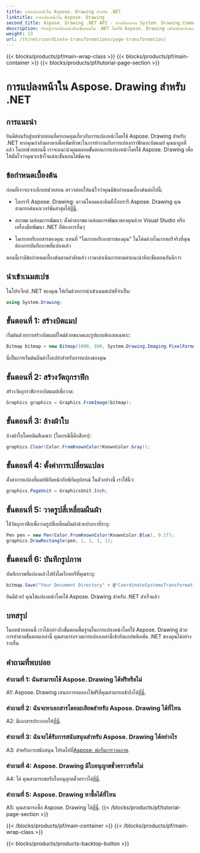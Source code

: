 ```yaml
---
title: การแปลงหน้าใน Aspose. Drawing สำหรับ .NET
linktitle: การแปลงหน้าใน Aspose. Drawing
second_title: Aspose. Drawing .NET API - ทางเลือกแทน System. Drawing.Common
description: เรียนรู้การแปลงหน้าทีละขั้นตอนใน .NET โดยใช้ Aspose. Drawing เสริมทักษะด้านกราฟิกของคุณด้วยบทช่วยสอนที่ครอบคลุมนี้
weight: 13
url: /th/net/coordinate-transformations/page-transformation/
---
```


{{< blocks/products/pf/main-wrap-class >}}
{{< blocks/products/pf/main-container >}}
{{< blocks/products/pf/tutorial-page-section >}}

# การแปลงหน้าใน Aspose. Drawing สำหรับ .NET

## การแนะนำ

ยินดีต้อนรับสู่บทช่วยสอนที่ครอบคลุมเกี่ยวกับการแปลงหน้าโดยใช้ Aspose. Drawing สำหรับ .NET หากคุณกำลังมองหาเพื่อเพิ่มทักษะในการทำงานกับการแปลงกราฟิกและบิตแมป คุณมาถูกที่แล้ว ในบทช่วยสอนนี้ เราจะแนะนำคุณตลอดขั้นตอนการแปลงหน้าโดยใช้ Aspose. Drawing เพื่อให้มั่นใจว่าคุณจะเข้าใจแต่ละขั้นตอนได้ชัดเจน

## ข้อกำหนดเบื้องต้น

ก่อนที่เราจะเจาะลึกบทช่วยสอน ตรวจสอบให้แน่ใจว่าคุณมีข้อกำหนดเบื้องต้นต่อไปนี้:

-  ไลบรารี Aspose. Drawing: ดาวน์โหลดและติดตั้งไลบรารี Aspose. Drawing คุณสามารถค้นหาเวอร์ชันล่าสุดได้[ที่นี่](https://releases.aspose.com/drawing/net/).

- สภาพแวดล้อมการพัฒนา: ตั้งค่าสภาพแวดล้อมการพัฒนาของคุณด้วย Visual Studio หรือเครื่องมือพัฒนา .NET ที่ต้องการอื่นๆ

- ไดเรกทอรีเอกสารของคุณ: แทนที่ "ไดเรกทอรีเอกสารของคุณ" ในโค้ดด้วยไดเรกทอรีจริงที่คุณต้องการบันทึกภาพที่แปลงแล้ว

ตอนนี้เรามีข้อกำหนดเบื้องต้นตามลำดับแล้ว เรามาดำเนินการตามคำแนะนำทีละขั้นตอนกันดีกว่า

## นำเข้าเนมสเปซ

ในโปรเจ็กต์ .NET ของคุณ ให้เริ่มด้วยการนำเข้าเนมสเปซที่จำเป็น:

```csharp
using System.Drawing;
```

## ขั้นตอนที่ 1: สร้างบิตแมป

เริ่มต้นด้วยการสร้างบิตแมปใหม่ด้วยขนาดและรูปแบบพิกเซลเฉพาะ:

```csharp
Bitmap bitmap = new Bitmap(1000, 800, System.Drawing.Imaging.PixelFormat.Format32bppPArgb);
```

นี่เป็นการเริ่มต้นผืนผ้าใบเปล่าสำหรับการแปลงของคุณ

## ขั้นตอนที่ 2: สร้างวัตถุกราฟิก

สร้างวัตถุกราฟิกจากบิตแมปเพื่อวาด:

```csharp
Graphics graphics = Graphics.FromImage(bitmap);
```

## ขั้นตอนที่ 3: ล้างผ้าใบ

ล้างผ้าใบโดยเติมสีเฉพาะ (ในกรณีนี้คือสีเทา):

```csharp
graphics.Clear(Color.FromKnownColor(KnownColor.Gray));
```

## ขั้นตอนที่ 4: ตั้งค่าการเปลี่ยนแปลง

ตั้งค่าการแปลงที่แมปพิกัดหน้ากับพิกัดอุปกรณ์ ในตัวอย่างนี้ เราใช้นิ้ว:

```csharp
graphics.PageUnit = GraphicsUnit.Inch;
```

## ขั้นตอนที่ 5: วาดรูปสี่เหลี่ยมผืนผ้า

ใช้วัตถุกราฟิกเพื่อวาดรูปสี่เหลี่ยมผืนผ้าด้วยปากกาที่ระบุ:

```csharp
Pen pen = new Pen(Color.FromKnownColor(KnownColor.Blue), 0.1f);
graphics.DrawRectangle(pen, 1, 1, 1, 1);
```

## ขั้นตอนที่ 6: บันทึกรูปภาพ

บันทึกภาพที่แปลงแล้วไปยังไดเร็กทอรีที่คุณระบุ:

```csharp
bitmap.Save("Your Document Directory" + @"CoordinateSystemsTransformations\PageTransformation_out.png");
```

ยินดีด้วย! คุณได้แปลงหน้าโดยใช้ Aspose. Drawing สำหรับ .NET สำเร็จแล้ว

## บทสรุป

ในบทช่วยสอนนี้ เราได้กล่าวถึงขั้นตอนพื้นฐานในการแปลงหน้าโดยใช้ Aspose. Drawing ด้วยการทำตามขั้นตอนเหล่านี้ คุณสามารถรวมการแปลงเหล่านี้เข้ากับแอปพลิเคชัน .NET ของคุณได้อย่างราบรื่น

## คำถามที่พบบ่อย

### คำถามที่ 1: ฉันสามารถใช้ Aspose. Drawing ได้ฟรีหรือไม่

 A1: Aspose. Drawing เสนอการทดลองใช้ฟรีที่คุณสามารถเข้าถึงได้[ที่นี่](https://releases.aspose.com/).

### คำถามที่ 2: ฉันจะหาเอกสารโดยละเอียดสำหรับ Aspose. Drawing ได้ที่ไหน

 A2: มีเอกสารประกอบให้[ที่นี่](https://reference.aspose.com/drawing/net/).

### คำถามที่ 3: ฉันจะได้รับการสนับสนุนสำหรับ Aspose. Drawing ได้อย่างไร

 A3: สำหรับการสนับสนุน โปรดไปที่[Aspose. ฟอรั่มการวาดภาพ](https://forum.aspose.com/c/diagram/17).

### คำถามที่ 4: Aspose. Drawing มีใบอนุญาตชั่วคราวหรือไม่

 A4: ได้ คุณสามารถขอรับใบอนุญาตชั่วคราวได้[ที่นี่](https://purchase.aspose.com/temporary-license/).

### คำถามที่ 5: Aspose. Drawing หาซื้อได้ที่ไหน

 A5: คุณสามารถซื้อ Aspose. Drawing ได้[ที่นี่](https://purchase.aspose.com/buy).
{{< /blocks/products/pf/tutorial-page-section >}}

{{< /blocks/products/pf/main-container >}}
{{< /blocks/products/pf/main-wrap-class >}}

{{< blocks/products/products-backtop-button >}}
